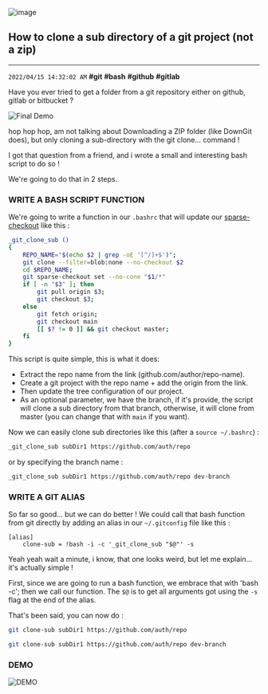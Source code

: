![image](https://dev-to-uploads.s3.amazonaws.com/uploads/articles/epjs5yraqmidvxv1e7ih.jpg)

## How to clone a sub directory of a git project (not a zip)
-----------
`2022/04/15 14:32:02 AM` **#git** **#bash** **#github** **#gitlab**

Have you ever tried to get a folder from a git repository either on github, gitlab or bitbucket ?

![Final Demo](https://dev-to-uploads.s3.amazonaws.com/uploads/articles/m93toqmbg8cgm1me7qg5.png)

hop hop hop, am not talking about Downloading a ZIP folder (like DownGit does), but only cloning a sub-directory with the git clone... command !

I got that question from a friend, and i wrote a small and interesting bash script to do so !

We're going to do that in 2 steps.

### WRITE A BASH SCRIPT FUNCTION

We're going to write a function in our `.bashrc` that will update our [sparse-checkout](https://git-scm.com/docs/git-sparse-checkout) like this :
```bash
_git_clone_sub ()
{
    REPO_NAME="$(echo $2 | grep -oE '[^/]+$')";
    git clone --filter=blob:none --no-checkout $2
    cd $REPO_NAME;
    git sparse-checkout set --no-cone "$1/*"
    if [ -n "$3" ]; then
        git pull origin $3;
        git checkout $3;
    else
        git fetch origin;
        git checkout main
        [[ $? != 0 ]] && git checkout master;
    fi
}
```
This script is quite simple, this is what it does:
- Extract the repo name from the link (github.com/author/repo-name).
- Create a git project with the repo name + add the origin from the link.
- Then update the tree configuration of our project.
- As an optional parameter, we have the branch, if it's provide, the script will clone a sub directory from that branch, otherwise, it will clone from master (you can change that with `main` if you want).

Now we can easily clone sub directories like this (after a `source ~/.bashrc`) :
```bash
_git_clone_sub subDir1 https://github.com/auth/repo
```
or by specifying the branch name :
```bash
_git_clone_sub subDir1 https://github.com/auth/repo dev-branch
```

### WRITE A GIT ALIAS

So far so good... but we can do better !
We could call that bash function from git directly by adding an alias in our `~/.gitconfig` file like this :
```config
[alias]
    clone-sub = !bash -i -c '_git_clone_sub "$@"' -s
```
Yeah yeah wait a minute, i know, that one looks weird, but let me explain... it's actually simple !

First, since we are going to run a bash function, we embrace that with 'bash -c'; then we call our function.
The `$@` is to get all arguments got using the `-s` flag at the end of the alias.

That's been said, you can now do :
```bash
git clone-sub subDir1 https://github.com/auth/repo
```
```bash
git clone-sub subDir1 https://github.com/auth/repo dev-branch
```

### DEMO

![DEMO](https://dev-to-uploads.s3.amazonaws.com/uploads/articles/nulatd2q852objx9f7zo.gif)

<script src="https://utteranc.es/client.js" repo="sanix-darker/sanixdk.xyz" issue-term="how-to-clone-sub-directory-from-a-served-git-repository" theme="github-dark" crossorigin="anonymous" async></script>
